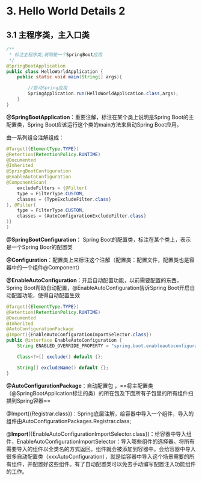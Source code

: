 # 3. Hello World Details 2

## 3.1 主程序类，主入口类

~~~java
/**
 * 标注主程序类,说明是一个SpringBoot应用
 */
@SpringBootApplication
public class HelloWorldApplication {
    public static void main(String[] args){

        //启动Spring应用
        SpringApplication.run(HelloWorldApplication.class,args);
    }
}
~~~

**@SpringBootApplication**：重要注解，标注在某个类上说明是Spring Boot的主配置类，Spring Boot应该运行这个类的main方法来启动Spring Boot应用。

由一系列组合注解组成：

~~~java
@Target({ElementType.TYPE})
@Retention(RetentionPolicy.RUNTIME)
@Documented
@Inherited
@SpringBootConfiguration
@EnableAutoConfiguration
@ComponentScan(
    excludeFilters = {@Filter(
    type = FilterType.CUSTOM,
    classes = {TypeExcludeFilter.class}
), @Filter(
    type = FilterType.CUSTOM,
    classes = {AutoConfigurationExcludeFilter.class}
)}
)
~~~

**@SpringBootConfiguration**： Spring Boot的配置类，标注在某个类上，表示是一个Spring Boor的配置类

**@Configuration**：配置类上来标注这个注解（配置类：配置文件，配置类也是容器中的一个组件@Component）

**@EnableAutoConfiguration**：开启自动配置功能，以前需要配置的东西，Spring Boot帮助自动配置，@EnableAutoConfiguration告诉Spring Boot开启自动配置功能，使得自动配置生效

~~~java
@Target({ElementType.TYPE})
@Retention(RetentionPolicy.RUNTIME)
@Documented
@Inherited
@AutoConfigurationPackage
@Import({EnableAutoConfigurationImportSelector.class})
public @interface EnableAutoConfiguration {
    String ENABLED_OVERRIDE_PROPERTY = "spring.boot.enableautoconfiguration";

    Class<?>[] exclude() default {};

    String[] excludeName() default {};
}
~~~

**@AutoConfigurationPackage**：自动配置包 ，==将主配置类（@SpringBootApplication标注的类）的所在包及下面所有子包里的所有组件扫描到Spring容器==

​	@Import({Registrar.class})：Spring底层注解，给容器中导入一个组件，导入的组件由AutoConfigurationPackages.Registrar.class;



@**Import**({EnableAutoConfigurationImportSelector.class})：给容器中导入组件，EnableAutoConfigurationImportSelector：导入哪些组件的选择器。将所有需要导入的组件以全类名的方式返回。组件就会被添加到容器中。会给容器中导入很多自动配置类（xxxAutoConfiguration），就是给容器中导入这个场景需要的所有组件，并配置好这些组件。有了自动配置类可以免去手动编写配置注入功能组件的工作。



